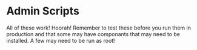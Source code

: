 # Admin Scripts

All of these work!  Hoorah!  Remember to test these before you run them in production and that some may have componants that may need to be installed.  A few may need to be run as root!
